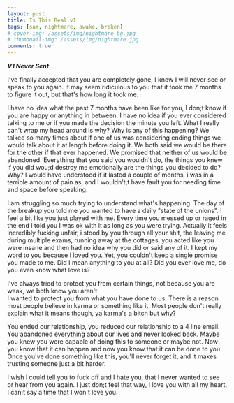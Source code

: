```yaml
---
layout: post
title: Is This Real v1
tags: [sam, nightmare, awake, broken]
# cover-img: /assets/img/nightmare-bg.jpg
# thumbnail-img: /assets/img/nightmare.jpg
comments: true
---
```


***V1 Never Sent***

I've finally accepted that you are completely gone, I know I will never see or speak to you again. It may seem ridiculous to you that it took me 7 months to figure it out, but that's how long it took me.  
  
I have no idea what the past 7 months have been like for you, I don;t know if you are happy or anything in between. I have no idea if you ever considered talking to me or if you made the decision the minute you left. What I really can't wrap my head around is why?  Why is any of this happening? We talked so many times about if one of us was considering ending things we would talk about it at length before doing it. We both said we would be there for the other if that ever happened.  We promised that neither of us would be abandoned. Everything that you said you wouldn't do, the things you knew if you did wou;d destroy me emotionally are the things you decided to do? Why?  I would have understood if it lasted a couple of months, i was in a terrible amount of pain as, and I wouldn't;t have fault you for needing time and space before speaking.  
  
I am struggling so much trying to understand what's happening. The day of the breakup you told me you wanted to have a daily "state of the unions". I feel a bit like you just played with me. Every time you messed up or raged in the end I told you I was ok with it as long as you were trying.  Actually it feels incredibly fucking unfair, i stood by you through all your shit, the leaving me during multiple exams, running away at the cottages, you acted like you were insane and then had no idea why you did or said any of it. I kept my word to you because I loved you.  Yet, you couldn't keep a single promise you made to me. Did I mean anything to you at all? Did you ever love me, do you even know what love is?  
  
I've always tried to protect you from certain things, not because you are weak, we both know you aren't.  
I wanted to protect you from what you have done to us. There is a reason most people believe in karma or something like it, Most people don't really explain what it means though, ya karma's a bitch but why?  
  
You ended our relationship, you reduced our relationship to a 4 line email. You abandoned everything about our lives and never looked back. Maybe you knew you were capable of doing this to someone or maybe not. Now you know that it can happen and now you know that it can be done to you. Once you've done something like this, you'll never forget it, and it makes trusting someone just a bit harder.  
  
I wish I could tell you to fuck off and I hate you, that I never wanted to see or hear from you again. I just don;t feel that way, I love you with all my heart, I can;t say a time that I won't love you.
